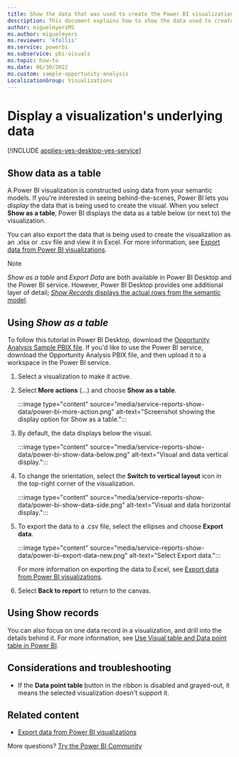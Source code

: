 ```yaml
---
title: Show the data that was used to create the Power BI visualization
description: This document explains how to show the data used to create a visual in Power BI and how to export that data to a .csv file.
author: miguelmyersMS
ms.author: miguelmyers
ms.reviewer: 'kfollis'
ms.service: powerbi
ms.subservice: pbi-visuals
ms.topic: how-to
ms.date: 06/30/2022
ms.custom: sample-opportunity-analysis
LocalizationGroup: Visualizations
---
```

# Display a visualization's underlying data

[!INCLUDE [applies-yes-desktop-yes-service](../includes/applies-yes-desktop-yes-service.md)]

## Show data as a table

A Power BI visualization is constructed using data from your semantic models. If you're interested in seeing behind-the-scenes, Power BI lets you *display* the data that is being used to create the visual. When you select **Show as a table**, Power BI displays the data as a table below (or next to) the visualization.

You can also export the data that is being used to create the visualization as an .xlsx or .csv file and view it in Excel. For more information, see [Export data from Power BI visualizations](power-bi-visualization-export-data.md).

> [!NOTE]
> *Show as a table* and *Export Data* are both available in Power BI Desktop and the Power BI service. However, Power BI Desktop provides one additional layer of detail; [*Show Records* displays the actual rows from the semantic model](../consumer/end-user-show-data.md).

## Using *Show as a table*

To follow this tutorial in Power BI Desktop, download the [Opportunity Analysis Sample PBIX file](https://download.microsoft.com/download/9/1/5/915ABCFA-7125-4D85-A7BD-05645BD95BD8/Opportunity%20Analysis%20Sample%20PBIX.pbix). If you'd like to use the Power BI service, download the Opportunity Analysis PBIX file, and then upload it to a workspace in the Power BI service.

1. Select a visualization to make it active.

1. Select **More actions** (...) and choose **Show as a table**.

   :::image type="content" source="media/service-reports-show-data/power-bi-more-action.png" alt-text="Screenshot showing the display option for Show as a table.":::

1. By default, the data displays below the visual.

   :::image type="content" source="media/service-reports-show-data/power-bi-show-data-below.png" alt-text="Visual and data vertical display.":::

1. To change the orientation, select the **Switch to vertical layout** icon in the top-right corner of the visualization.

   :::image type="content" source="media/service-reports-show-data/power-bi-show-data-side.png" alt-text="Visual and data horizontal display.":::

1. To export the data to a .csv file, select the ellipses and choose **Export data**.

   :::image type="content" source="media/service-reports-show-data/power-bi-export-data-new.png" alt-text="Select Export data.":::

   For more information on exporting the data to Excel, see [Export data from Power BI visualizations](power-bi-visualization-export-data.md).

1. Select **Back to report** to return to the canvas.

## Using Show records

You can also focus on one data record in a visualization, and drill into the details behind it. For more information, see [Use Visual table and Data point table in Power BI](../consumer/end-user-show-data.md).

## Considerations and troubleshooting

- If the **Data point table** button in the ribbon is disabled and grayed-out, it means the selected visualization doesn't support it.

## Related content

- [Export data from Power BI visualizations](power-bi-visualization-export-data.md)

More questions? [Try the Power BI Community](https://community.powerbi.com/)
